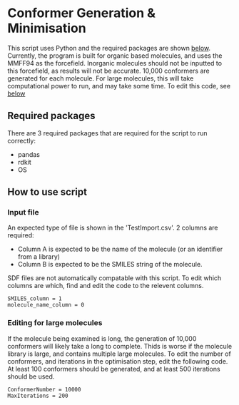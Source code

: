 # Conformer Generation & Minimisation
This script uses Python and the required packages are shown [below](https://github.com/JackBettam/ConformerEnergyMin#required-packages). 
Currently, the program is built for organic based molecules, and uses the MMFF94 as the forcefield. Inorganic molecules should not be inputted to this forcefield, as results will not be accurate. 
10,000 conformers are generated for each molecule. For large molecules, this will take computational power to run, and may take some time. To edit this code, see [below](https://github.com/JackBettam/ConformerEnergyMin#how-to-use-script)

## Required packages
There are 3 required packages that are required for the script to run correctly:
* pandas
* rdkit
* OS

## How to use script
### Input file
An expected type of file is shown in the 'TestImport.csv'. 2 columns are required:
* Column A is expected to be the name of the molecule (or an identifier from a library)
* Column B is expected to be the SMILES string of the molecule. 

SDF files are not automatically compatable with this script. 
To edit which columns are which, find and edit the code to the relevent columns.

```
SMILES_column = 1
molecule_name_column = 0
```


### Editing for large molecules
If the molecule being examined is long, the generation of 10,000 conformers will likely take a long to complete. Thids is worse if the molecule library is large, and contains multiple large molecules. To edit the number of conformers, and iterations in the optimisation step, edit the following code. At least 100 conformers should be generated, and at least 500 iterations should be used. 

```
ConformerNumber = 10000
MaxIterations = 200
```
